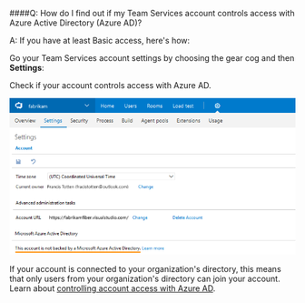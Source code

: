 ####Q:  How do I find out if my Team Services account controls access with Azure Active Directory (Azure AD)?

A:	If you have at least Basic access, here's how:

Go your Team Services account settings by choosing the gear cog and then **Settings**:

Check if your account controls access with Azure AD.

![Go to Settings, check for a connected directory](_img/account-check-connected-azure-ad-new-ui.png)

If your account is connected to your organization's directory, 
this means that only users from your organization's directory can join your account.
Learn about [controlling account access with Azure AD](https://www.visualstudio.com/docs/setup-admin/team-services/manage-organization-access-for-your-account-vs). 
